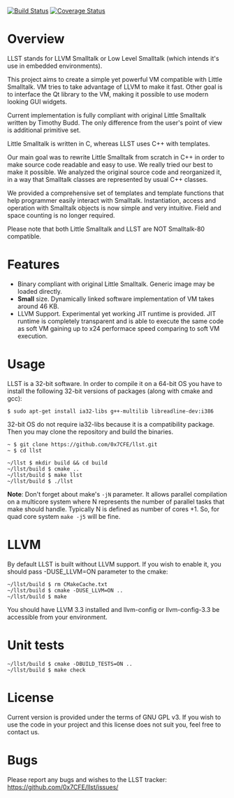 [![Build Status](https://travis-ci.org/0x7CFE/llst.svg?branch=develop)](https://travis-ci.org/0x7CFE/llst)
[![Coverage Status](https://coveralls.io/repos/0x7CFE/llst/badge.svg?branch=develop)](https://coveralls.io/r/0x7CFE/llst?branch=develop)

Overview
=================
LLST stands for LLVM Smalltalk or Low Level Smalltalk (which intends it's use in embedded environments).

This project aims to create a simple yet powerful VM compatible with Little Smalltalk. VM tries to take advantage of LLVM to make it fast. Other goal is to interface the Qt library to the VM, making it possible to use modern looking GUI widgets.

Current implementation is fully compliant with original Little Smalltalk written by Timothy Budd. The only difference from the user's point of view is additional primitive set.

Little Smalltalk is written in C, whereas LLST uses C++ with templates.

Our main goal was to rewrite Little Smalltalk from scratch in C++ in order to make source code readable and easy to use. We really tried our best to make it possible. We analyzed the original source code and reorganized it, in a way that Smalltalk classes are represented by usual C++ classes.

We provided a comprehensive set of templates and template functions that help programmer easily interact with Smalltalk. Instantiation, access and operation with Smalltalk objects is now simple and very intuitive. Field and space counting is no longer required.

Please note that both Little Smalltalk and LLST are NOT Smalltalk-80 compatible.

Features
========

* Binary compliant with original Little Smalltalk. Generic image may be loaded directly.
* **Small** size. Dynamically linked software implementation of VM takes around 46 KB.
* LLVM Support. Experimental yet working JIT runtime is provided. JIT runtime is completely transparent and is able to execute the same code as soft VM gaining up to x24 performace speed comparing to soft VM execution.

Usage
=====
LLST is a 32-bit software. In order to compile it on a 64-bit OS you have to install the following 32-bit versions of packages (along with cmake and gcc):

```
$ sudo apt-get install ia32-libs g++-multilib libreadline-dev:i386
```

32-bit OS do not require ia32-libs because it is a compatibility package. Then you may clone the repository and build the binaries.

```
~ $ git clone https://github.com/0x7CFE/llst.git
~ $ cd llst

~/llst $ mkdir build && cd build
~/llst/build $ cmake ..
~/llst/build $ make llst
~/llst/build $ ./llst
```

**Note**: Don't forget about make's ```-jN``` parameter. It allows parallel compilation on a multicore system where N represents the number of parallel tasks that make should handle. Typically N is defined as number of cores +1. So, for quad core system ```make -j5``` will be fine.

LLVM
====

By default LLST is built without LLVM support. If you wish to enable it, you should pass -DUSE_LLVM=ON parameter to the cmake:
```
~/llst/build $ rm CMakeCache.txt
~/llst/build $ cmake -DUSE_LLVM=ON ..
~/llst/build $ make
```

You should have LLVM 3.3 installed and llvm-config or llvm-config-3.3 be accessible from your environment.

Unit tests
====

```
~/llst/build $ cmake -DBUILD_TESTS=ON ..
~/llst/build $ make check
```

License
=======

Current version is provided under the terms of GNU GPL v3. If you wish to use the code in your project and this license does not suit you, feel free to contact us.

Bugs
====

Please report any bugs and wishes to the LLST tracker: https://github.com/0x7CFE/llst/issues/
